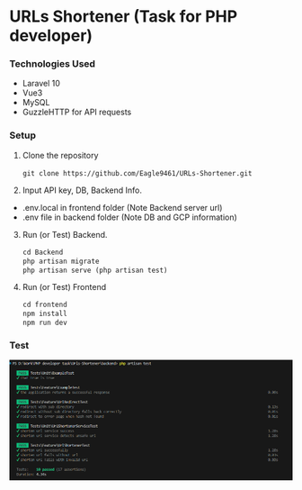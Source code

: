 # URLs Shortener (Task for PHP developer)

### Technologies Used

* Laravel 10
* Vue3
* MySQL
* GuzzleHTTP for API requests

### Setup

1. Clone the repository

   `git clone https://github.com/Eagle9461/URLs-Shortener.git`
2. Input API key, DB, Backend Info.

* .env.local in frontend folder (Note Backend server url)
* .env file in backend folder (Note DB and GCP information)

3. Run (or Test) Backend.

   ```
   cd Backend
   php artisan migrate
   php artisan serve (php artisan test)
   ```
4. Run (or Test) Frontend

   ```
   cd frontend
   npm install
   npm run dev
   ```

### Test 

![1707212165289](image/readme/1707212165289.png)

